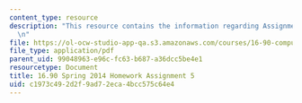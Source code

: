 ```yaml
---
content_type: resource
description: "This resource contains the information regarding Assignment 5.\r\n\r\
  \n"
file: https://ol-ocw-studio-app-qa.s3.amazonaws.com/courses/16-90-computational-methods-in-aerospace-engineering-spring-2014/c1973c492d2f9ad72eca4bcc575c64e4_MIT16_90S14_pset5.pdf
file_type: application/pdf
parent_uid: 99048963-e96c-fc63-b687-a36dcc5be4e1
resourcetype: Document
title: 16.90 Spring 2014 Homework Assignment 5
uid: c1973c49-2d2f-9ad7-2eca-4bcc575c64e4
---
```

